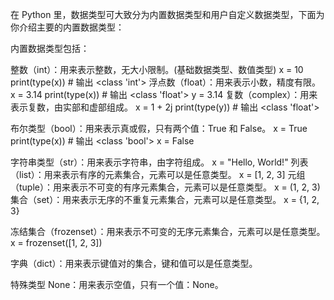 

在 Python 里，数据类型可大致分为内置数据类型和用户自定义数据类型，下面为你介绍主要的内置数据类型：


内置数据类型包括：


整数（int）：用来表示整数，无大小限制。(基础数据类型、数值类型)
x = 10
print(type(x))  # 输出 <class 'int'>
浮点数（float）：用来表示小数，精度有限。
x = 3.14
print(type(x))  # 输出 <class 'float'>
y = 3.14
复数（complex）：用来表示复数，由实部和虚部组成。
x = 1 + 2j
print(type(y))  # 输出 <class 'float'>

布尔类型（bool）：用来表示真或假，只有两个值：True 和 False。
x = True
print(type(x))  # 输出 <class 'bool'>
x = False


字符串类型（str）：用来表示字符串，由字符组成。
x = "Hello, World!"
列表（list）：用来表示有序的元素集合，元素可以是任意类型。
x = [1, 2, 3]
元组（tuple）：用来表示不可变的有序元素集合，元素可以是任意类型。
x = (1, 2, 3)
集合（set）：用来表示无序的不重复元素集合，元素可以是任意类型。
x = {1, 2, 3}

冻结集合（frozenset）：用来表示不可变的无序元素集合，元素可以是任意类型。
x = frozenset([1, 2, 3])

字典（dict）：用来表示键值对的集合，键和值可以是任意类型。

特殊类型
None：用来表示空值，只有一个值：None。


